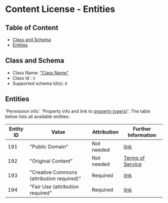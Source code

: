 Content License - Entities
==========================

Table of Content
----------------
<!-- TOC START min:1 max:3 link:true asterisk:false update:true -->
  - [Class and Schema](#class-and-schema)
  - [Entities](#entities)
<!-- TOC END -->

## Class and Schema

- Class Name: ["Class Name"](../../classes/general/content-license.md)
- Class Id : `3`
- Supported schema Id(s): `0`

## Entities

'Permission info'. 'Property info and link to [property type(s)](../../README.md#property-types)'.
The table below lists all available entities:

| Entity ID | Value                                     | Attribution | Further Information                                                           |
|-----------|-------------------------------------------|-------------|-------------------------------------------------------------------------------|
| 191       | "Public Domain"                           | Not needed  | [link](https://en.wikipedia.org/wiki/Public_domain)                           |
| 192       | "Original Content"                        | Not needed  | [Terms of Service](https://testnet.joystream.org/pioneer/#/pages/tos)         |
| 193       | "Creative Commons (attribution required)" | Required    | [link](https://creativecommons.org/licenses/)                                 |
| 194       | "Fair Use (attribution required"          | Required    | [link](https://cmsimpact.org/code/code-best-practices-fair-use-online-video/) |
